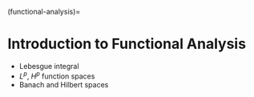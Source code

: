 (functional-analysis)=
# Introduction to Functional Analysis

- Lebesgue integral
- $L^p$, $H^p$ function spaces
- Banach and Hilbert spaces





